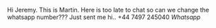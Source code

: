 Hi Jeremy. This is Martin. Here is too late to chat so can we change the whatsapp number??? Just sent me hi..
+44 7497 245040 *Whatsapp*
